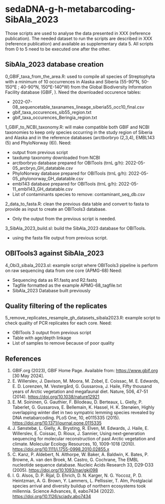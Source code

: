 # sedaDNA-g-h-metabarcoding-SibAla_2023

Those scripts are used to analyse the data presented in XXX (reference publication).
The needed dataset to run the scripts are described in XXX (reference publication) and available as supplementary data 5.
All scripts from 0 to 5 need to be executed one after the other.


## SibAla_2023 database creation
0_GBIF_taxa_from_the_area.R: used to compile all species of Streptophyta with a minimum of 10 occurrences in Alaska and Siberia (55-90°N, 50-150°E ; 40-90°N, 150°E-140°W) from the  Global Biodiversity Information Facility database (GBIF, ).
Need the downloaded occurence tables:
- 2022-07-08_sequencetable_taxanames_lineage_siberia55_occ10_final.csv
- gbif_taxa_occurences_sib55_region.txt
- gbif_taxa_occurences_Beringia_region.txt

1_GBIF_to_NCBI_taxonomy.R: will make compatible both GBIF and NCBI taxonomies to keep only species occurring in the study region of Siberia and Alaska and in the reference databases (arctborbryo (2,3,4), EMBL143 (5) and PhyloNorway (6)).
Need:
- output from previous script
- taxdump taxonomy downloaded from NCBI
- arctborbryo database prepared for OBITools (trnL g/h): 2022-05-05_arcbryo_GH_datatable.csv
- PhyloNorway database prepared for OBITools (trnL g/h): 2022-05-05_phylonorway_GH_datatable.csv
- embl143 database prepared for OBITools (trnL g/h): 2022-05-11_embl143_GH_datatable.csv
- List of contaminants species to remove: contaminant_seq_db.csv

2_data_to_fasta.R: clean the previous data table and convert to fasta to provide as input to create an OBITools3 database.
- Only the output from the previous script is needed.

3_SibAla_2023_build.sl: build the SibAla_2023 database for OBITools.
- using the fasta file output from previous script.

## OBITools3 against SibAla_2023 
4_Obi3_sibala_2023.sl: example script where OBITools3 pipeline is perform on raw sequencing data from one core (APMG-68)
Need:
- Sequencing data as R1.fastq and R2.fastq
- Tagfile formatted as the example APMG-68_tagfile.txt
- SibAla_2023 Database built previously

## Quality filtering of the replicates
5_remove_replicates_resample_gh_datasets_sibala2023.R: example script to check quality of PCR replicates for each core.
Need:
- OBITools 3 output from previous script
- Table with age/depth linkage
- List of samples to remove because of poor quality


## References
1. GBIF.org (2023), GBIF Home Page. Available from: https://www.gbif.org [30 May 2024].
2. E. Willerslev, J. Davison, M. Moora, M. Zobel, E. Coissac, M. E. Edwards, E. D. Lorenzen, M. Vestergård, G. Gussarova, J. Haile, Fifty thousand years of Arctic vegetation and megafaunal diet. Nature, 506, 47-51 (2014). https://doi.org/10.1038/nature12921
3. E. M. Soininen, G. Gauthier, F. Bilodeau, D. Berteaux, L. Gielly, P. Taberlet, G. Gussarova, E. Bellemain, K. Hassel, H. K. Stenøien, Highly overlapping winter diet in two sympatric lemming species revealed by DNA metabarcoding. PLoS One, 10, e0115335 (2015). https://doi.org/10.1371/journal.pone.0115335 
4. J. Sønstebø, L. Gielly, A. Brysting, R. Elven, M. Edwards, J. Haile, E. Willerslev, E. Coissac, D. Rioux, J. Sannier, Using next‐generation sequencing for molecular reconstruction of past Arctic vegetation and climate. Molecular Ecology Resources, 10, 1009-1018 (2010). https://doi.org/10.1111/j.1755-0998.2010.02855.x
5. C. Kanz, P. Aldebert, N. Althorpe, W. Baker, A. Baldwin, K. Bates, P. Browne, A. van den Broek, M. Castro, G. Cochrane, The EMBL nucleotide sequence database. Nucleic Acids Research 33, D29-D33 (2005). https://doi.org/10.1093/nar/gki098
6. I. G. Alsos, D. P. Rijal, D. Ehrich, D. N. Karger, N. G. Yoccoz, P. D. Heintzman, A. G. Brown, Y. Lammers, L. Pellissier, T. Alm, Postglacial species arrival and diversity buildup of northern ecosystems took millennia. Science Advances, 8, eabo7434 (2022). https://doi.org/10.1126/sciadv.abo7434
